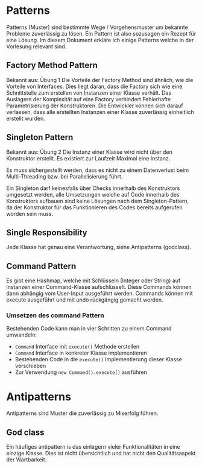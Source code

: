 # Patterns
Patterns (Muster) sind bestimmte Wege / Vorgehensmuster um bekannte Probleme zuverlässig
zu lösen. Ein Pattern ist also sozusagen ein Rezept für eine Lösung.
Im diesem Dokument erkläre ich einige Patterns welche in der Vorlesung relevant sind.
## Factory Method Pattern
Bekannt aus: Übung 1
Die Vorteile der Factory Method sind ähnlich, wie die Vorteile von Interfaces.
Dies liegt daran, dass die Factory sich wie eine Schnittstelle zum erstellen von
Instanzen einer Klasse verhält.
Das Auslagern der Komplexität auf eine Factory verhindert Fehlerhafte Parametrisierung der Konstruktoren.
Die Entwickler können sich darauf verlassen, dass alle erstellten Instanzen einer Klasse
zuverlässig einheitlich erstellt wurden.
## Singleton Pattern
Bekannt aus: Übung 2
Die Instanz einer Klasse wird nicht über den Konstruktor erstellt.
Es existiert zur Laufzeit Maximal eine Instanz.

Es muss sichergestellt werden, dass es nicht zu einem Datenverlust beim Multi-Threading bzw.
bei Parallelisierung führt.

Ein Singleton darf keinesfalls über Checks innerhalb des Konstruktors umgesetzt werden,
alle Umsetzungen welche auf Code innerhalb des Konstruktors aufbauen sind keine Lösungen
nach dem Singleton-Pattern, da der Konstruktor für das Funktionieren des Codes bereits
aufgerufen worden sein muss.

## Single Responsibility
Jede Klasse hat genau eine Verantwortung, siehe Antipatterns (godclass).

## Command Pattern
Es gibt eine Hashmap, welche mit Schlüsseln (Integer oder String) auf instanzen einer
Command-Klasse aufschlüsselt. Diese Commands können dann abhängig vom User-Input ausgeführt
werden.
Commands können mit execute ausgeführt und mit undo rückgängig gemacht werden.
### Umsetzen des command Pattern
Bestehenden Code kann man in vier Schritten zu einem Command umwandeln:
- `Command` Interface mit `execute()` Methode erstellen
- `Command` Interface in konkreter Klasse implementieren
- Bestehenden Code in die `execute()` Implementierung dieser Klasse verschieben
- Zur Verwendung `new Command().execute()` ausführen

# Antipatterns
Antipatterns sind Muster die zuverlässig zu Miserfolg führen.
## God class
Ein häufiges antipattern is das einlagern vieler Funktionalitäten in eine einzige
Klasse. Dies ist nicht übersichtlich und hat nicht den Qualitätsaspekt der Wartbarkeit.


